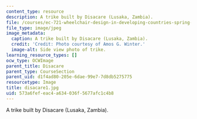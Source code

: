 ```yaml
---
content_type: resource
description: A trike built by Disacare (Lusaka, Zambia).
file: /courses/ec-721-wheelchair-design-in-developing-countries-spring-2009/573a6fefeac4a634036f5677afc1c4b8_disacare1.jpg
file_type: image/jpeg
image_metadata:
  caption: A trike built by Disacare (Lusaka, Zambia).
  credit: 'Credit: Photo courtesy of Amos G. Winter.'
  image-alt: Side view photo of trike.
learning_resource_types: []
ocw_type: OCWImage
parent_title: Disacare
parent_type: CourseSection
parent_uid: d1f4ad80-205e-6dae-99e7-7d8db5275775
resourcetype: Image
title: disacare1.jpg
uid: 573a6fef-eac4-a634-036f-5677afc1c4b8
---
```

A trike built by Disacare (Lusaka, Zambia).

